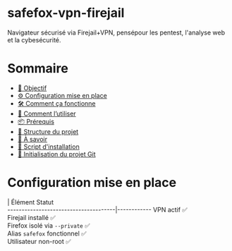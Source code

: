 # safefox-vpn-firejail
Navigateur sécurisé via Firejail+VPN, pensépour les pentest, l'analyse web et la cybesécurité.

# Sommaire
- [🎯 Objectif](#-objectif)
- [⚙️ Configuration mise en place](#️-configuration-mise-en-place)
- [🛠️ Comment ça fonctionne](#-comment-ça-fonctionne)
- [🚀 Comment l’utiliser](#-comment-lutiliser)
- [📦 Prérequis](#-prérequis)
- [📁 Structure du projet](#-structure-du-projet)
- [🧠 À savoir](#-à-savoir)
- [🔧 Script d'installation](#-script-dinstallation)
- [🧪 Initialisation du projet Git](#-initialisation-du-projet-git)

# Configuration mise en place

| Élément                           Statut    
--------------------------------------|------------
   VPN actif                          ✅          
   Firejail installé                  ✅          
   Firefox isolé via `--private`      ✅          
   Alias `safefox` fonctionnel        ✅          
   Utilisateur non-root               ✅          
